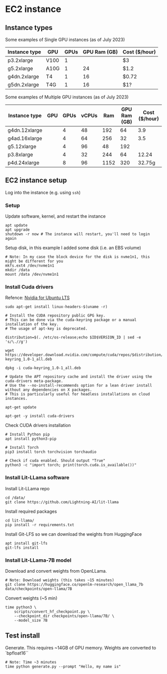 # EC2 instance

## Instance types

Some examples of Single GPU instances (as of July 2023)

| Instance type | GPU  | GPUs  | GPU Ram (GB) | Cost ($/hour) |
|---------------|------|-------|--------------|---------------|
| p3.2xlarge    | V100 |   1   |              | $3            |
| g5.2xlarge    | A10G |   1   |     24       | $1.2          | <-- Choice for 7b model
| g4dn.2xlarge  | T4   |   1   |     16       | $0.72         |
| g5dn.2xlarge  | T4G  |   1   |     16       | $1?           |

Some examples of Multiple GPU instances (as of July 2023)

| Instance type | GPU  | GPUs  | vCPUs | Ram  | GPU Ram (GB) | Cost ($/hour) |
|---------------|------|-------|-------|------|--------------|---------------|
| g4dn.12xlarge  |     | 4     | 48    | 192  |  64          |   3.9         |
| g4ad.16xlarge  |     | 4     | 64    | 256  |  32          |   3.5         |
| g5.12xlarge    |     | 4     | 96    | 48   |  192         |               |
| p3.8xlarge     |     | 4     | 32    | 244  |  64          |  12.24        |
| p4d.24xlarge   |     | 8     | 96    | 1152 |  320         |  32.75g       |

## EC2 instance setup

Log into the instance (e.g. using `ssh`)

### Setup

Update software, kernel, and restart the instance
```
apt update
apt upgrade
shutdown -r now # The instance will restart, you'll need to login again
```

Setup disk, in this example I added some disk (i.e. an EBS volume)
```
# Note: In my case the block device for the disk is nvme1n1, this might be different for you
mkfs.ext4 /dev/nvme1n1
mkdir /data
mount /data /dev/nvme1n1
```

### Install Cuda drivers

Refence: [Nvidia for Ubuntu LTS](https://docs.nvidia.com/datacenter/tesla/tesla-installation-notes/index.html#ubuntu-lts)

```
sudo apt-get install linux-headers-$(uname -r)

# Install the CUDA repository public GPG key.
# This can be done via the cuda-keyring package or a manual installation of the key. 
# The usage of apt-key is deprecated.

distribution=$(. /etc/os-release;echo $ID$VERSION_ID | sed -e 's/\.//g')

wget https://developer.download.nvidia.com/compute/cuda/repos/$distribution/x86_64/cuda-keyring_1.0-1_all.deb

dpkg -i cuda-keyring_1.0-1_all.deb

# Update the APT repository cache and install the driver using the cuda-drivers meta-package.
# Use the --no-install-recommends option for a lean driver install without any dependencies on X packages.
# This is particularly useful for headless installations on cloud instances.

apt-get update

apt-get -y install cuda-drivers
```

Check CUDA drivers installation

```
# Install Python pip
apt install python3-pip

# Install Torch
pip3 install torch torchvision torchaudio

# Check if cuda enabled. Should output "True"
python3 -c "import torch; print(torch.cuda.is_available())"
```

### Install Lit-LLama software

Install Lit-LLama repo
```
cd /data/
git clone https://github.com/Lightning-AI/lit-llama
```

Install required packages
```
cd lit-llama/
pip install -r requirements.txt
```

Install Git-LFS so we can download the weights from HuggingFace
```
apt install git-lfs
git-lfs install
```

### Install Lit-LLama-7B model

Download and convert weights from OpenLLama.
```
# Note: Download weights (this takes ~15 minutes)
git clone https://huggingface.co/openlm-research/open_llama_7b data/checkpoints/open-llama/7B
```

Convert weights (~5 min)
```
time python3 \
    scripts/convert_hf_checkpoint.py \
    --checkpoint_dir checkpoints/open-llama/7B/ \
    --model_size 7B
```

## Test install

Generate. This requires ~14GB of GPU memory.
Weights are converted to `bpfloat16``

```
# Note: Time ~3 minutes
time python generate.py --prompt "Hello, my name is"
```
